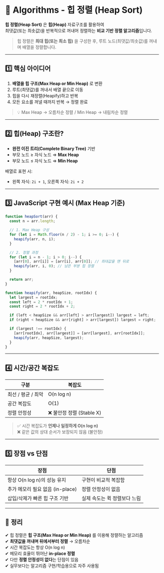 # 🧠 Algorithms - 힙 정렬 (Heap Sort)

**힙 정렬(Heap Sort)** 은 **힙(Heap)** 자료구조를 활용하여  
최댓값(또는 최솟값)을 반복적으로 꺼내어 정렬하는 **비교 기반 정렬 알고리즘**입니다.

> 힙 정렬은 **최대 힙(또는 최소 힙)** 을 구성한 후, 루트 노드(최댓값/최솟값)를 꺼내며 배열을 정렬합니다.

---

## 1️⃣ 핵심 아이디어

1. **배열을 힙 구조(Max Heap or Min Heap)** 로 변환
2. 루트(최댓값)를 꺼내서 배열 끝으로 이동
3. 힙을 다시 재정렬(Heapify)하고 반복
4. 모든 요소를 꺼낼 때까지 반복 → 정렬 완료

> 💡 Max Heap → 오름차순 정렬 / Min Heap → 내림차순 정렬

---

## 2️⃣ 힙(Heap) 구조란?

- **완전 이진 트리(Complete Binary Tree)** 기반
- 부모 노드 ≥ 자식 노드 ⇒ **Max Heap**
- 부모 노드 ≤ 자식 노드 ⇒ **Min Heap**

배열로 표현 시:
- 왼쪽 자식: `2i + 1`, 오른쪽 자식: `2i + 2`

---

## 3️⃣ JavaScript 구현 예시 (Max Heap 기준)

```js
function heapSort(arr) {
  const n = arr.length;

  // 1. Max Heap 구성
  for (let i = Math.floor(n / 2) - 1; i >= 0; i--) {
    heapify(arr, n, i);
  }

  // 2. 정렬 과정
  for (let i = n - 1; i > 0; i--) {
    [arr[0], arr[i]] = [arr[i], arr[0]]; // 최대값을 맨 뒤로
    heapify(arr, i, 0); // 남은 부분 힙 정렬
  }

  return arr;
}

function heapify(arr, heapSize, rootIdx) {
  let largest = rootIdx;
  const left = 2 * rootIdx + 1;
  const right = 2 * rootIdx + 2;

  if (left < heapSize && arr[left] > arr[largest]) largest = left;
  if (right < heapSize && arr[right] > arr[largest]) largest = right;

  if (largest !== rootIdx) {
    [arr[rootIdx], arr[largest]] = [arr[largest], arr[rootIdx]];
    heapify(arr, heapSize, largest);
  }
}
```

---

## 4️⃣ 시간/공간 복잡도

| 구분            | 복잡도     |
|------------------|------------|
| 최선 / 평균 / 최악 | O(n log n) |
| 공간 복잡도       | O(1)       |
| 정렬 안정성       | ❌ 불안정 정렬 (Stable X) |

> ✅ 시간 복잡도가 **언제나 일정하게 O(n log n)**  
> ❌ 같은 값의 상대 순서가 보장되지 않음 (불안정)

---

## 5️⃣ 장점 vs 단점

| 장점                          | 단점                         |
|-------------------------------|------------------------------|
| 항상 O(n log n)의 성능 유지     | 구현이 비교적 복잡함          |
| 추가 메모리 필요 없음 (in-place) | 정렬 안정성이 없음            |
| 삽입/삭제가 빠른 힙 구조 기반   | 실제 속도는 퀵 정렬보다 느림    |

---

## 🎯 정리

✔ 힙 정렬은 **힙 구조(Max Heap or Min Heap)** 를 이용해 정렬하는 알고리즘  
✔ **최댓값을 꺼내며 뒤에서부터 정렬** → 오름차순  
✔ 시간 복잡도는 항상 O(n log n)  
✔ 메모리 효율이 뛰어난 **in-place 정렬**  
✔ 다만 **정렬 안정성이 없다**는 단점이 있음  
✔ 실무보다는 알고리즘 구현/학습용으로 자주 사용됨
